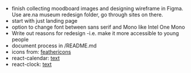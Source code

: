 - finish collecting moodboard images and
  designing wireframe in Figma. Use are.na museum redesign folder, go through sites on there.
- start with just landing page
- option to change font between sans serif and Mono like Intel One Mono
- Write out reasons for redesign -i.e. make it more accessible to young people
- document process in /README.md
- icons from: [feathericons](https://feathericons.com/)
- react-calendar: [text](https://projects.wojtekmaj.pl/react-calendar/)
- react-clock: [text](https://projects.wojtekmaj.pl/react-clock/)
